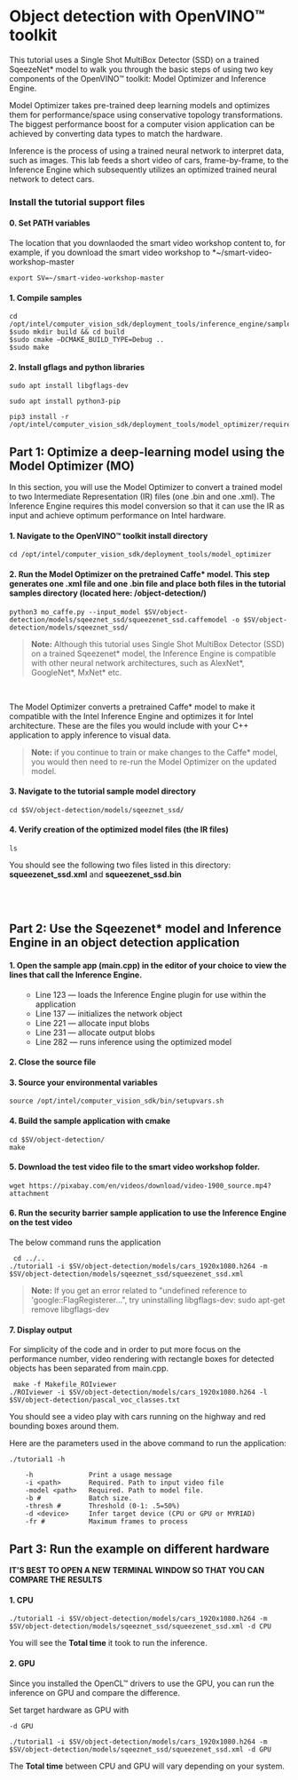 # Object detection with OpenVINO™ toolkit 

This tutorial uses a Single Shot MultiBox Detector (SSD) on a trained SqeezeNet* model to walk you through the basic steps of using two key components of the OpenVINO™ toolkit: Model Optimizer and Inference Engine. 

Model Optimizer takes pre-trained deep learning models and optimizes them for performance/space using conservative topology transformations. The biggest performance boost for a computer vision application can be achieved by converting data types to match the hardware. 

Inference is the process of using a trained neural network to interpret data, such as images. This lab feeds a short video of cars, frame-by-frame, to the Inference Engine which subsequently utilizes an optimized trained neural network to detect cars. 

### Install the tutorial support files

#### 0. Set PATH variables
The location that you downlaoded the smart video workshop content to, for example, if you download the smart video workshop to *~/smart-video-workshop-master

	export SV=~/smart-video-workshop-master

#### 1. Compile samples
	
	cd /opt/intel/computer_vision_sdk/deployment_tools/inference_engine/samples/
	$sudo mkdir build && cd build
	$sudo cmake –DCMAKE_BUILD_TYPE=Debug ..
	$sudo make   
<!---
If this errors out, run the demo script

	source /opt/intel/computer_vision_sdk/bin/setupvars.sh
	cd /opt/intel/computer_vision_sdk/deployment_tools/demo
	sudo ./demo_security_barrier_camera.sh 
-->
	
#### 2. Install gflags and python libraries

	sudo apt install libgflags-dev
	
	sudo apt install python3-pip
    
    pip3 install -r /opt/intel/computer_vision_sdk/deployment_tools/model_optimizer/requirements_caffe.txt
    
## Part 1: Optimize a deep-learning model using the Model Optimizer (MO)

In this section, you will use the Model Optimizer to convert a trained model to two Intermediate Representation (IR) files (one .bin and one .xml). The Inference Engine requires this model conversion so that it can use the IR as input and achieve optimum performance on Intel hardware.

#### 1. Navigate to the OpenVINO™ toolkit install directory

	cd /opt/intel/computer_vision_sdk/deployment_tools/model_optimizer

#### 2. Run the Model Optimizer on the pretrained Caffe* model. This step generates one .xml file and one .bin file and place both files in the tutorial samples directory (located here: /object-detection/)

	python3 mo_caffe.py --input_model $SV/object-detection/models/sqeeznet_ssd/squeezenet_ssd.caffemodel -o $SV/object-detection/models/sqeeznet_ssd/

> **Note:** Although this tutorial uses Single Shot MultiBox Detector (SSD) on a trained Sqeezenet* model, the Inference Engine is compatible with other neural network architectures, such as AlexNet*, GoogleNet*, MxNet* etc.

<br>

The Model Optimizer converts a pretrained Caffe* model to make it compatible with the Intel Inference Engine and optimizes it for Intel architecture. These are the files you would include with your C++ application to apply inference to visual data.
	
> **Note:** if you continue to train or make changes to the Caffe* model, you would then need to re-run the Model Optimizer on the updated model.

#### 3. Navigate to the tutorial sample model directory

	cd $SV/object-detection/models/sqeeznet_ssd/

#### 4. Verify creation of the optimized model files (the IR files)

	ls

You should see the following two files listed in this directory: **squeezenet_ssd.xml** and **squeezenet_ssd.bin**

<br>
<br>

## Part 2: Use the Sqeezenet* model and Inference Engine in an object detection application


#### 1. Open the sample app (main.cpp) in the editor of your choice to view the lines that call the Inference Engine.
<ul><ul>
	<li> Line 123 &#8212; loads the Inference Engine plugin for use within the application</li>
	<li> Line 137 &#8212; initializes the network object</li>
	<li> Line 221 &#8212; allocate input blobs</li>
	<li> Line 231 &#8212; allocate output blobs</li>
	<li> Line 282 &#8212; runs inference using the optimized model
</ul></ul>

#### 2. Close the source file

#### 3. Source your environmental variables

	source /opt/intel/computer_vision_sdk/bin/setupvars.sh

#### 4. Build the sample application with cmake

 	cd $SV/object-detection/
	make

#### 5. Download the test video file to the smart video workshop folder. 

	wget https://pixabay.com/en/videos/download/video-1900_source.mp4?attachment  


#### 6. Run the security barrier sample application to use the Inference Engine on the test video
The below command runs the application 
	 
	 cd ../..
	./tutorial1 -i $SV/object-detection/models/cars_1920x1080.h264 -m $SV/object-detection/models/sqeeznet_ssd/squeezenet_ssd.xml 
 
> **Note:** If you get an error related to "undefined reference to 'google::FlagRegisterer...", try uninstalling libgflags-dev: sudo apt-get remove libgflags-dev

#### 7. Display output
For simplicity of the code and in order to put more focus on the performance number, video rendering with rectangle boxes for detected objects has been separated from main.cpp. 

	 make -f Makefile_ROIviewer 
	./ROIviewer -i $SV/object-detection/models/cars_1920x1080.h264 -l $SV/object-detection/pascal_voc_classes.txt 
	
You should see a video play with cars running on the highway and red bounding boxes around them. 

Here are the parameters used in the above command to run the application:

	./tutorial1 -h

		-h              Print a usage message
		-i <path>       Required. Path to input video file
		-model <path>   Required. Path to model file.
		-b #            Batch size.
		-thresh #       Threshold (0-1: .5=50%)
		-d <device>     Infer target device (CPU or GPU or MYRIAD)
		-fr #           Maximum frames to process
	

## Part 3: Run the example on different hardware

**IT'S BEST TO OPEN A NEW TERMINAL WINDOW SO THAT YOU CAN COMPARE THE RESULTS**

#### 1. CPU
```
./tutorial1 -i $SV/object-detection/models/cars_1920x1080.h264 -m $SV/object-detection/models/sqeeznet_ssd/squeezenet_ssd.xml -d CPU
```
You will see the **Total time** it took to run the inference.

#### 2. GPU
Since you installed the OpenCL™ drivers to use the GPU, you can run the inference on GPU and compare the difference.

Set target hardware as GPU with
```
-d GPU
```
```
./tutorial1 -i $SV/object-detection/models/cars_1920x1080.h264 -m $SV/object-detection/models/sqeeznet_ssd/squeezenet_ssd.xml -d GPU
```


The **Total time** between CPU and GPU will vary depending on your system.

<br>
<br>
